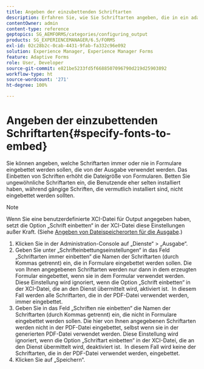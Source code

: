 ```yaml
---
title: Angeben der einzubettenden Schriftarten
description: Erfahren Sie, wie Sie Schriftarten angeben, die in ein adaptives Formular eingebettet werden sollen. Sie können angeben, welche Schriften in Formulare eingebettet oder nie eingebettet werden sollen, die vom Forms-Dienst erstellt werden.
contentOwner: admin
content-type: reference
geptopics: SG_AEMFORMS/categories/configuring_output
products: SG_EXPERIENCEMANAGER/6.5/FORMS
exl-id: 02c28b2c-0cab-4431-9fab-fa332c96e092
solution: Experience Manager, Experience Manager Forms
feature: Adaptive Forms
role: User, Developer
source-git-commit: e821be5233fd5f6688507096790d219d25903892
workflow-type: ht
source-wordcount: '271'
ht-degree: 100%

---
```


# Angeben der einzubettenden Schriftarten{#specify-fonts-to-embed}

Sie können angeben, welche Schriftarten immer oder nie in Formulare eingebettet werden sollen, die von der Ausgabe verwendet werden. Das Einbetten von Schriften erhöht die Dateigröße von Formularen. Betten Sie ungewöhnliche Schriftarten ein, die Benutzende eher selten installiert haben, während gängige Schriften, die vermutlich installiert sind, nicht eingebettet werden sollten.

>[!NOTE]
>
>Wenn Sie eine benutzerdefinierte XCI-Datei für Output angegeben haben, setzt die Option „Schrift einbetten“ in der XCI-Datei diese Einstellungen außer Kraft. (Siehe [Angeben von Dateispeicherorten für die Ausgabe](/help/forms/using/admin-help/specify-file-locations-output.md#specify-file-locations-for-output).)

1. Klicken Sie in der Administration-Console auf „Dienste“ > „Ausgabe“.
1. Geben Sie unter „Schrifteinbettungseinstellungen“ in das Feld „Schriftarten immer einbetten“ die Namen der Schriftarten (durch Kommas getrennt) ein, die in Formulare eingebettet werden sollen. Die von Ihnen angegebenen Schriftarten werden nur dann in dem erzeugten Formular eingebettet, wenn sie in dem Formular verwendet werden. Diese Einstellung wird ignoriert, wenn die Option „Schrift einbetten“ in der XCI-Datei, die an den Dienst übermittelt wird, aktiviert ist.  In diesem Fall werden alle Schriftarten, die in der PDF-Datei verwendet werden, immer eingebettet.
1. Geben Sie in das Feld „Schriften nie einbetten“ die Namen der Schriftarten (durch Kommas getrennt) ein, die nicht in Formulare eingebettet werden sollen. Die hier von Ihnen angegebenen Schriftarten werden nicht in der PDF-Datei eingebettet, selbst wenn sie in der generierten PDF-Datei verwendet werden. Diese Einstellung wird ignoriert, wenn die Option „Schriftart einbetten“ in der XCI-Datei, die an den Dienst übermittelt wird, deaktiviert ist.  In diesem Fall wird keine der Schriftarten, die in der PDF-Datei verwendet werden, eingebettet.
1. Klicken Sie auf „Speichern“.
